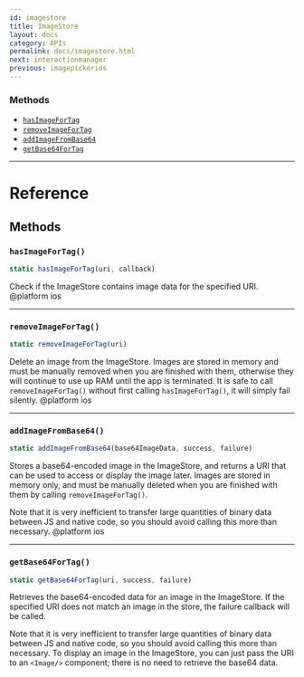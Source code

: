 ```yaml
---
id: imagestore
title: ImageStore
layout: docs
category: APIs
permalink: docs/imagestore.html
next: interactionmanager
previous: imagepickerios
---
```




### Methods

- [`hasImageForTag`](docs/imagestore.html#hasimagefortag)
- [`removeImageForTag`](docs/imagestore.html#removeimagefortag)
- [`addImageFromBase64`](docs/imagestore.html#addimagefrombase64)
- [`getBase64ForTag`](docs/imagestore.html#getbase64fortag)




---

# Reference

## Methods

### `hasImageForTag()`

```javascript
static hasImageForTag(uri, callback)
```


Check if the ImageStore contains image data for the specified URI.
@platform ios




---

### `removeImageForTag()`

```javascript
static removeImageForTag(uri)
```


Delete an image from the ImageStore. Images are stored in memory and
must be manually removed when you are finished with them, otherwise they
will continue to use up RAM until the app is terminated. It is safe to
call `removeImageForTag()` without first calling `hasImageForTag()`, it
will simply fail silently.
@platform ios




---

### `addImageFromBase64()`

```javascript
static addImageFromBase64(base64ImageData, success, failure)
```


Stores a base64-encoded image in the ImageStore, and returns a URI that
can be used to access or display the image later. Images are stored in
memory only, and must be manually deleted when you are finished with
them by calling `removeImageForTag()`.

Note that it is very inefficient to transfer large quantities of binary
data between JS and native code, so you should avoid calling this more
than necessary.
@platform ios




---

### `getBase64ForTag()`

```javascript
static getBase64ForTag(uri, success, failure)
```


Retrieves the base64-encoded data for an image in the ImageStore. If the
specified URI does not match an image in the store, the failure callback
will be called.

Note that it is very inefficient to transfer large quantities of binary
data between JS and native code, so you should avoid calling this more
than necessary. To display an image in the ImageStore, you can just pass
the URI to an `<Image/>` component; there is no need to retrieve the
base64 data.




